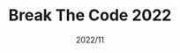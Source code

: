 ---
layout: ../../layouts/ProjectLayout.astro
title: Break The Code 2022
date: 2022/11
sumary: A problem solving programming contest for the 2022 edition of Break the Cody hosted by Sopra Steria.
tags: 
  - challenge
  - problem solving
  - group project
stack: 
  - python
value: 4
rank: ~
thumbnails: ~
coauthors: 
  - Fabien Goardou
  - Benjamin De Zordo
hide: true
---